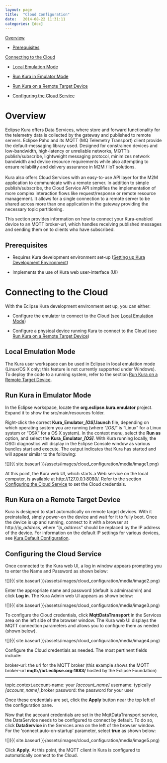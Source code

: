 ```yaml
---
layout: page
title:  "Cloud Configuration"
date:   2014-08-22 11:31:11
categories: [doc]
---
```


[Overview](#_Overview)

-   [Prerequisites](#prerequisites)

[Connecting to the Cloud](#_Connecting_to_the)

-   [Local Emulation Mode](#local-emulation-mode)

-   [Run Kura in Emulator Mode](#_Run_ESF_in)

-   [Run Kura on a Remote Target Device](#_List_OSGi_Bundles)

-   [Configuring the Cloud Service](#configuring-the-cloud-service)

<span id="_Overview_1" class="anchor"><span id="_Overview" class="anchor"></span></span>Overview
================================================================================================

Eclipse Kura offers Data Services, where store and forward functionality
for the telemetry data is collected by the gateway and published to
remote servers. Eclipse Paho and its MQTT (MQ Telemetry Transport)
client provide the default-messaging library used. Designed for
constrained devices and low-bandwidth, high-latency or unreliable
networks, MQTT’s publish/subscribe, lightweight messaging protocol,
minimizes network bandwidth and device resource requirements while also
attempting to ensure reliability and delivery assurance in M2M / IoT
solutions.\
\
Kura also offers Cloud Services with an easy-to-use API layer for the
M2M application to communicate with a remote server. In addition to
simple publish/subscribe, the Cloud Service API simplifies the
implementation of more complex interaction flows like request/response
or remote resource management. It allows for a single connection to a
remote server to be shared across more than one application in the
gateway providing the necessary topic partitioning.

This section provides information on how to connect your Kura-enabled
device to an MQTT broker-url, which handles receiving published messages
and sending them on to clients who have subscribed.

Prerequisites
-------------

-   Requires Kura development environment set-up ([Setting up Kura
    Development Environment](2.01-ESF-Setup.asp))

-   Implements the use of Kura web user-interface (UI)

<span id="_Hello_World_Using" class="anchor"><span id="_Testing_the_Plug-in" class="anchor"><span id="_Testing_the_OSGi" class="anchor"><span id="_Connecting_to_the" class="anchor"></span></span></span></span>Connecting to the Cloud
========================================================================================================================================================================================================================================

With the Eclipse Kura development environment set up, you can either:

-   Configure the emulator to connect to the Cloud (see [Local Emulation
    Mode](#local-emulation-mode))

-   Configure a physical device running Kura to connect to the Cloud
    (see [Run Kura on a Remote Target Device](#_List_OSGi_Bundles))

Local Emulation Mode
--------------------

The Kura user workspace can be used in Eclipse in local emulation mode
(Linux/OS X only; this feature is not currently supported under
Windows). To deploy the code to a running system, refer to the section
[Run Kura on a Remote Target Device](#_List_OSGi_Bundles).

<span id="_Running_ESF_in" class="anchor"><span id="_Run_ESF_in" class="anchor"></span></span>Run Kura in Emulator Mode
-----------------------------------------------------------------------------------------------------------------------

In the Eclipse workspace, locate the **org.eclipse.kura.emulator**
project. Expand it to show the src/main/resources folder.

Right-click the correct **Kura_Emulator_*[OS]*.launch** file,
depending on which operating system you are running (where “*[OS]*” is
“Linux” for a Linux system or “OSX” for a OS X system). In the context
menu, select the **Run as** option, and select the
**Kura_Emulator_*[OS]***. With Kura running locally, the OSGi
diagnostics will display in the Eclipse Console window as various
bundles start and execute. The output indicates that Kura has started
and will appear similar to the following:

![]({{ site.baseurl }}/assets/images/cloud_configuration/media/image1.png)

At this point, the Kura web UI, which starts a Web service on the local
computer, is available at <http://127.0.0.1:8080/>.<span
id="_List_OSGi_Bundles" class="anchor"><span id="_Run_ESF_on"
class="anchor"><span id="_Run_ESF_on_1" class="anchor"><span
id="_Run_ESF_on_2" class="anchor"></span></span></span></span> Refer to
the section [Configuring the Cloud
Service](#configuring-the-cloud-service) to set the Cloud credentials.

Run Kura on a Remote Target Device
----------------------------------

Kura is designed to start automatically on remote target devices. With
it preinstalled, simply power-on the device and wait for it to fully
boot. Once the device is up and running, connect to it with a browser at
http://*ip_address*, where “*ip_address*” should be replaced by the IP
address of the device. For information on the default IP settings for
various devices, see [Kura Default
Configuration](4.01-ESF-Default-Configuration.asp).

Configuring the Cloud Service
-----------------------------

Once connected to the Kura web UI, a log in window appears prompting you
to enter the Name and Password as shown below:

![]({{ site.baseurl }}/assets/images/cloud_configuration/media/image2.png)

Enter the appropriate name and password (default is admin/admin) and
click **Log in**. The Kura Admin web UI appears as shown below:

![]({{ site.baseurl }}/assets/images/cloud_configuration/media/image3.png)

To configure the Cloud credentials, click **MqttDataTransport** in the
Services area on the left side of the browser window. The Kura web UI
displays the MQTT connection parameters and allows you to configure them
as needed (shown below).

![]({{ site.baseurl }}/assets/images/cloud_configuration/media/image4.png)

Configure the Cloud credentials as needed. The most pertinent fields
include:

  broker-url:                   the url for the MQTT broker (this example shows the MQTT broker-url **mqtt://iot.eclipse.org:1883/** hosted by the Eclipse Foundation)
  ----------------------------- ----------------------------------------------------------------------------------------------------------------------------------------
  topic.context.account-name:   your *[account_name]*
  username:                     typically *[account_name]*_broker
  password:                     the password for your user

Once these credentials are set, click the **Apply** button near the top
left of the configuration pane.

Now that the account credentials are set in the MqttDataTransport
service, the DataService needs to be configured to connect by default.
To do so, click **DataService** in the Services area on the left of the
browser window. For the ‘connect.auto-on-startup’ parameter, select
**true** as shown below:

![]({{ site.baseurl }}/assets/images/cloud_configuration/media/image5.png)

Click **Apply**. At this point, the MQTT client in Kura is configured to
automatically connect to the Cloud.

<span id="_See_the_Device" class="anchor"><span id="_Verify_Device_is"
class="anchor"></span></span>
